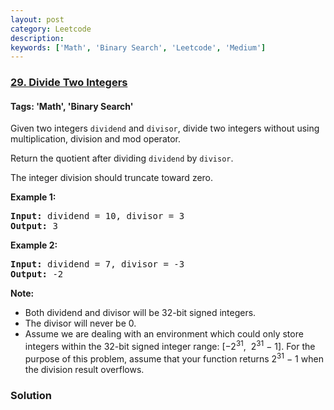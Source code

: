 ```yaml
---
layout: post
category: Leetcode
description: 
keywords: ['Math', 'Binary Search', 'Leetcode', 'Medium']
---
```

### [29. Divide Two Integers](https://leetcode.com/problems/divide-two-integers)

#### Tags: 'Math', 'Binary Search'

<div class="content__u3I1 question-content__JfgR"><div><p>Given two integers <code>dividend</code> and <code>divisor</code>, divide two integers without using multiplication, division and mod operator.</p>
<p>Return the quotient after dividing <code>dividend</code> by <code>divisor</code>.</p>
<p>The integer division should truncate toward zero.</p>
<p><strong>Example 1:</strong></p>
<pre><strong>Input:</strong> dividend = 10, divisor = 3
<strong>Output:</strong> 3</pre>
<p><strong>Example 2:</strong></p>
<pre><strong>Input:</strong> dividend = 7, divisor = -3
<strong>Output:</strong> -2</pre>
<p><strong>Note:</strong></p>
<ul>
<li>Both dividend and divisor will be 32-bit signed integers.</li>
<li>The divisor will never be 0.</li>
<li>Assume we are dealing with an environment which could only store integers within the 32-bit signed integer range: [−2<sup>31</sup>,  2<sup>31</sup> − 1]. For the purpose of this problem, assume that your function returns 2<sup>31</sup> − 1 when the division result overflows.</li>
</ul>
</div></div>

### Solution
